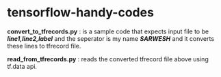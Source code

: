 # tensorflow-handy-codes

**convert_to_tfrecords.py** : is a sample code that expects input file to be ***line1,line2,label*** and the seperator is my name ***SARWESH*** and it converts these lines to tfrecord file.

**read_from_tfrecords.py** : reads the converted tfrecord file above using tf.data api.
